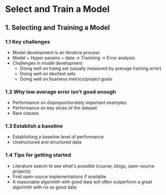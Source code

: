 # Select and Train a Model
## 1. Selecting and Training a Model
### 1.1 Key challenges
+ Model development is an iterative process
+ Model + Hyper params + data -> Tranining -> Error analysis
+ Challenges in model development
   + Doing well on traing set (usually measured by average training error)
   + Doing well on dev/test sets
   + Doing well on business metrics/project goals 
### 1.2 Why low average error isn't good enough
+ Performance on disproportionately important examples
+ Performance on key slices of the dataset
+ Rare classes
### 1.3 Establish a baseline
+ Establishing a baseline level of performance
+ Unstructured and structured data
### 1.4 Tips for getting started
+ Literature search to see what's possible (course, blogs, open-source projects)
+ Find open-souce implementations if available
+ A reasonable algorimth with good data will often outperform a great algorimth with no so good data
